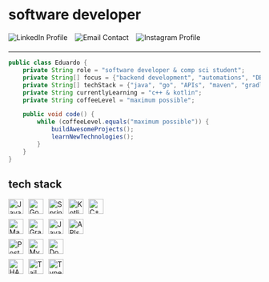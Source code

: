 # software developer

<div>
  <div style="display: flex; flex-wrap: wrap; gap: 15px; margin: 20px 0;">
    <a href="https://www.linkedin.com/in/eduardotoomazs" target="_blank" style="text-decoration: none;">
      <img src="https://img.shields.io/badge/Eduardo_Tomaz-6B46C1?style=for-the-badge&logo=linkedin&logoColor=white&labelColor=6B46C1" alt="LinkedIn Profile"/>
    </a>
    <a href="mailto:eduardotoomaz@outlook.com" style="text-decoration: none;">
      <img src="https://img.shields.io/badge/eduardotoomaz@outlook.com-6B46C1?style=for-the-badge&logo=gmail&logoColor=white&labelColor=6B46C1" alt="Email Contact"/>
    </a>
    <a href="https://instagram.com/tomazdudux" target="_blank" style="text-decoration: none;">
      <img src="https://img.shields.io/badge/@tomazdudux-6B46C1?style=for-the-badge&logo=instagram&logoColor=white&labelColor=6B46C1" alt="Instagram Profile"/>
    </a>
  </div>
</div>

---

```java
public class Eduardo {
    private String role = "software developer & comp sci student";
    private String[] focus = {"backend development", "automations", "DBs"};
    private String[] techStack = {"java", "go", "APIs", "maven", "gradle", "spring boot", "javaFX", "SQL"};
    private String currentlyLearning = "c++ & kotlin";
    private String coffeeLevel = "maximum possible";

    public void code() {
        while (coffeeLevel.equals("maximum possible")) {
            buildAwesomeProjects();
            learnNewTechnologies();
        }
    }
}
```

## tech stack

<div style="display: flex; flex-direction: row; justify-content: flex-start; gap: 10px; margin-top: 10px;">
<img src="https://img.shields.io/badge/-java-0041a8?style=flat&logo=OpenJDK&logoColor=white" height="30" alt="Java" />
<img src="https://img.shields.io/badge/-go-0041a8?style=flat&logo=Go&logoColor=white" height="30" alt="Go" />
<img src="https://img.shields.io/badge/-spring-0041a8?style=flat&logo=Spring&logoColor=white" height="30" alt="Spring" />
<img src="https://img.shields.io/badge/-kotlin-0041a8?style=flat&logo=Kotlin&logoColor=white" height="30" alt="Kotlin" />
<img src="https://img.shields.io/badge/-c++-0041a8?style=flat&logo=cplusplus&logoColor=white" height="30" alt="C++" />
</div>

<div style="display: flex; flex-direction: row; justify-content: flex-start; gap: 10px; margin-top: 10px;">
<img src="https://img.shields.io/badge/-maven-4900bf?style=flat&logo=apachemaven&logoColor=white" height="30" alt="Maven" />
<img src="https://img.shields.io/badge/-gradle-4900bf?style=flat&logo=Gradle&logoColor=white" height="30" alt="Gradle" />
<img src="https://img.shields.io/badge/-javaFX-4900bf?style=flat&logo=JavaFX&logoColor=white" height="30" alt="JavaFX" />
<img src="https://img.shields.io/badge/-APIs-4900bf?style=flat&logo=Zapier&logoColor=white" height="30" alt="APIs" />
</div>

<div style="display: flex; flex-direction: row; justify-content: flex-start; gap: 10px; margin-top: 10px;">
<img src="https://img.shields.io/badge/-postgreSQL-c70050?style=flat&logo=PostgreSQL&logoColor=white" height="30" alt="PostgreSQL" />
<img src="https://img.shields.io/badge/-mySQL-c70050?style=flat&logo=databricks&logoColor=white" height="30" alt="MySQL" />
<img src="https://img.shields.io/badge/-docker-c70050?style=flat&logo=Docker&logoColor=white" height="30" alt="Docker" />
</div>

<div style="display: flex; flex-direction: row; justify-content: flex-start; gap: 10px; margin-top: 10px;">
<img src="https://img.shields.io/badge/-haml/pug-DD0031?style=flat&logo=pug&logoColor=white" height="30" alt="HAML/PUG" />
<img src="https://img.shields.io/badge/-tailwind-DD0031?style=flat&logo=tailwindcss&logoColor=white" height="30" alt="TailwindCSS" />
<img src="https://img.shields.io/badge/-typescript-DD0031?style=flat&logo=typescript&logoColor=white" height="30" alt="TypeScript" />
</div>

<br>

